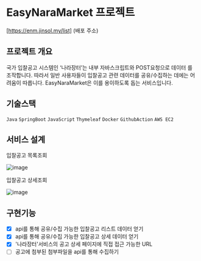 # EasyNaraMarket 프로젝트
[https://enm.jinsol.my/list] (배포 주소)
## 프로젝트 개요
국가 입찰공고 시스템인 ‘나라장터’는 내부 자바스크립트와 POST요청으로 데이터 를 조작합니다. 
따라서 일반 사용자들이 입찰공고 관련 데이터를 공유/수집하는 데에는 어려움이 따릅니다.
EasyNaraMarket은 이를 용이하도록 돕는 서비스입니다.
## 기술스택
`Java` `SpringBoot` `JavaScript` `Thymeleaf` `Docker` `GithubAction` `AWS EC2`
## 서비스 설계
입찰공고 목록조회

![image](https://github.com/user-attachments/assets/41afd3b4-d27c-4491-8ef1-405a9ec8bd00)

입찰공고 상세조회

![image](https://github.com/user-attachments/assets/70f67829-7c97-4eff-adbd-93579628333f)

## 구현기능
 - [x] api를 통해 공유/수집 가능한 입찰공고 리스트 데이터 얻기
 - [x] api를 통해 공유/수집 가능한 입찰공고 상세 데이터 얻기
 - [x] '나라장터'서비스의 공고 상세 페이지에 직접 접근 가능한 URL
 - [ ] 공고에 첨부된 첨부파일을 api를 통해 수집하기
